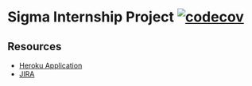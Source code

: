 # Sigma Internship Project [![codecov](https://codecov.io/gh/eduard-romanyuk/sigma-internship-project/branch/main/graph/badge.svg?token=GUJLPWvcLJ)](https://codecov.io/gh/eduard-romanyuk/sigma-internship-project)

## Resources
- [Heroku Application](https://sigma-internship-project.herokuapp.com/)
- [JIRA](https://sigma-internship-project.atlassian.net/jira/software/c/projects/SIP/boards/1)
